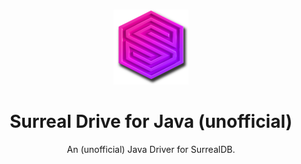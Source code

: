 <!-- PROJECT LOGO -->
  <br />
    <p style="text-align:center">
    <img src="img/icon.png" alt="Logo" width="120px" height="120px">
  <h1 style="text-align:center">Surreal Drive for Java (unofficial)</h1>
  <p style="text-align:center">
    An (unofficial) Java Driver for SurrealDB.
  </p>